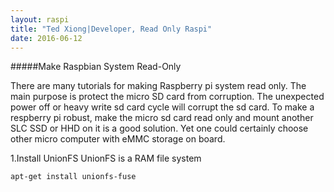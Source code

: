 ```yaml
---
layout: raspi
title: "Ted Xiong|Developer, Read Only Raspi"
date: 2016-06-12
---
```


#####Make Raspbian System Read-Only

There are many tutorials for making Raspberry pi system read only. The main purpose is protect the micro SD card from corruption. The unexpected power off or heavy write sd card cycle will corrupt the sd card. To make a respberry pi robust, make the micro sd card read only and mount another SLC SSD or HHD on it is a good solution. Yet one could certainly choose other micro computer with eMMC storage on board.

1.Install UnionFS
UnionFS is a RAM file system
<pre class="prettyprint pre-scrollable"><code>apt-get install unionfs-fuse</code></pre>